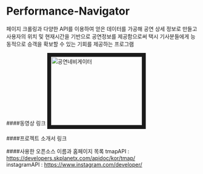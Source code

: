 # Performance-Navigator
페이지 크롤링과 다양한 API를 이용하여 얻은 데이터를 가공해 공연 상세 정보로 만들고 사용자의 위치 및 현재시간을 기반으로 공연정보를 제공함으로써 택시 기사분들에게 능동적으로 승객을 확보할 수 있는 기회를 제공하는 프로그램

####동영상 링크
<a href="http://www.youtube.com/watch?feature=player_embedded&v=zWnXZ7MHBHg
" target="_blank"><img src="http://img.youtube.com/vi/zWnXZ7MHBHg/0.jpg" 
alt="공연네비게이터" width="240" height="180" border="10" /></a>

####프로젝트 소개서 링크

####사용한 오픈소스 이름과 홈페이지 목록
tmapAPI : https://developers.skplanetx.com/apidoc/kor/tmap/ <br/>
instagramAPI : https://www.instagram.com/developer/
